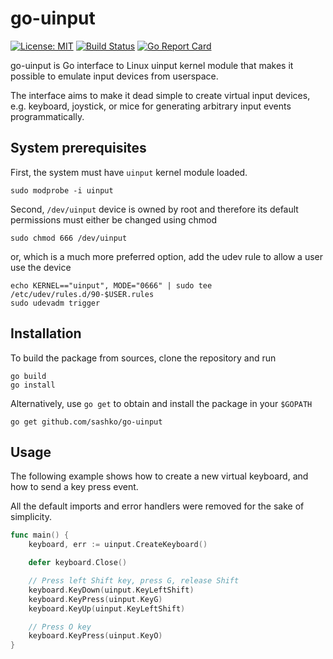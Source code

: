 # go-uinput

[![License: MIT](https://img.shields.io/badge/License-MIT-blue.svg)](https://opensource.org/licenses/MIT)
[![Build Status](https://travis-ci.org/sashko/go-uinput.svg?branch=master)](https://travis-ci.org/sashko/go-uinput)
[![Go Report Card](https://goreportcard.com/badge/github.com/sashko/go-uinput)](https://goreportcard.com/report/github.com/sashko/go-uinput)

go-uinput is Go interface to Linux uinput kernel module that makes it possible to emulate input devices from userspace.

The interface aims to make it dead simple to create virtual input devices, e.g. keyboard, joystick, or mice for generating arbitrary input events programmatically.

## System prerequisites

First, the system must have `uinput` kernel module loaded.

    sudo modprobe -i uinput

Second, `/dev/uinput` device is owned by root and therefore its default permissions must either be changed using chmod

    sudo chmod 666 /dev/uinput

or, which is a much more preferred option, add the udev rule to allow a user use the device

    echo KERNEL=="uinput", MODE="0666" | sudo tee /etc/udev/rules.d/90-$USER.rules
    sudo udevadm trigger

## Installation

To build the package from sources, clone the repository and run

    go build
    go install

Alternatively, use `go get` to obtain and install the package in your `$GOPATH`

    go get github.com/sashko/go-uinput

## Usage

The following example shows how to create a new virtual keyboard, and how to send a key press event.

All the default imports and error handlers were removed for the sake of simplicity.

```go
func main() {
	keyboard, err := uinput.CreateKeyboard()

	defer keyboard.Close()

	// Press left Shift key, press G, release Shift
	keyboard.KeyDown(uinput.KeyLeftShift)
	keyboard.KeyPress(uinput.KeyG)
	keyboard.KeyUp(uinput.KeyLeftShift)

	// Press O key
	keyboard.KeyPress(uinput.KeyO)
}
```
